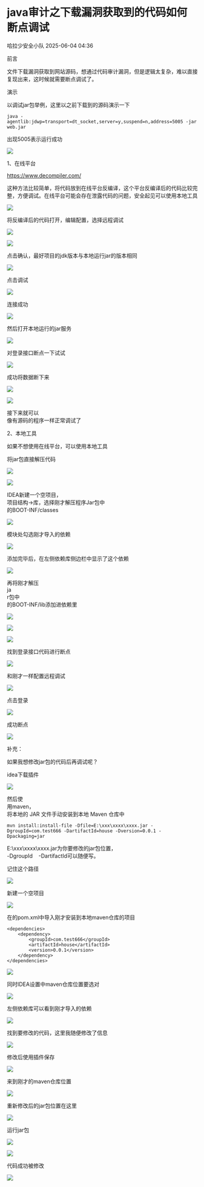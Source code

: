 #  java审计之下载漏洞获取到的代码如何断点调试   
 哈拉少安全小队   2025-06-04 04:36  
  
前言  
  
文件下载漏洞获取到网站源码，想通过代码审计漏洞，但是逻辑太复杂，难以直接复现出来，这时候就需要断点调试了。  
  
  
演示  
  
以调试jar包举例，这里以之前下载到的源码演示一下  
```
java -agentlib:jdwp=transport=dt_socket,server=y,suspend=n,address=5005 -jar web.jar
```  
  
出现5005表示运行成功  
  
![](https://mmbiz.qpic.cn/mmbiz_png/fp1zrrz1Uib8tyK0eV6CBVZ2gOveAajZjlFaogJzd1d1XMNTMQntpu7TmauZ8fp9aXyhGLUIOEyHic3icLnlRR4lQ/640?wx_fmt=png&from=appmsg "")  
  
1、在线平台  
  
https://www.decompiler.com/  
  
这种方法比较简单，将代码放到在线平台反编译，这个平台反编译后的代码比较完整，方便调试。在线平台可能会存在泄露代码的问题，安全起见可以使用本地工具  
  
![](https://mmbiz.qpic.cn/mmbiz_png/fp1zrrz1Uib8tyK0eV6CBVZ2gOveAajZjhChcQRu987mlnS1avgLoBOHIXOTzzldbkmSLKeh6Dp47icqchx8bvKA/640?wx_fmt=png&from=appmsg "")  
  
将反编译后的代码打开，编辑配置，选择远程调试  
  
![](https://mmbiz.qpic.cn/mmbiz_png/fp1zrrz1Uib8tyK0eV6CBVZ2gOveAajZjc2yNwAnG0LIVESAvrSzBiazlmHEvBJWdvlcIRheXyPs8bhbYSBDspaA/640?wx_fmt=png&from=appmsg "")  
  
![](https://mmbiz.qpic.cn/mmbiz_png/fp1zrrz1Uib8tyK0eV6CBVZ2gOveAajZjmKxlQs34uoPtz4az3QnQDpel6AFPnWqKtWSGNusEtzOsn3M3VOLwog/640?wx_fmt=png&from=appmsg "")  
  
点击确认，最好项目的jdk版本与本地运行jar的版本相同  
  
![](https://mmbiz.qpic.cn/mmbiz_png/fp1zrrz1Uib8tyK0eV6CBVZ2gOveAajZjXibNdLgvlN2wsKZPhsMPXFfhflSia9rp29a74lksojklrXgKn3JSzoyA/640?wx_fmt=png&from=appmsg "")  
  
点击调试  
  
![](https://mmbiz.qpic.cn/mmbiz_png/fp1zrrz1Uib8tyK0eV6CBVZ2gOveAajZjvKRWHib1SY5T1t1TWgYFnxlslrO3QCdsS6jeWmoVndvlNGHXFj8Zayw/640?wx_fmt=png&from=appmsg "")  
  
连接成功  
  
![](https://mmbiz.qpic.cn/mmbiz_png/fp1zrrz1Uib8tyK0eV6CBVZ2gOveAajZjld30GQLUqDQhPEAE1ia2xGpTsTx6rnb6eU6uP66icuoMAMyNO5p6y0qA/640?wx_fmt=png&from=appmsg "")  
  
然后打开本地运行的jar服务  
  
![](https://mmbiz.qpic.cn/mmbiz_png/fp1zrrz1Uib8tyK0eV6CBVZ2gOveAajZjicK8KPoPIDRfB4Fn9db1NE1mrFf4mKCALRicuqhGicMXib3cDv5MCrBicYQ/640?wx_fmt=png&from=appmsg "")  
  
对登录接口断点一下试试  
  
![](https://mmbiz.qpic.cn/mmbiz_png/fp1zrrz1Uib8tyK0eV6CBVZ2gOveAajZjXqJibIeZksjT74AaOhpIsLibjBHOoZwxfzDHFAbiacC9YvAldD3Jx9qJQ/640?wx_fmt=png&from=appmsg "")  
  
成功将数据断下来  
  
![](https://mmbiz.qpic.cn/mmbiz_png/fp1zrrz1Uib8tyK0eV6CBVZ2gOveAajZjc0HaB6W6xRB6jYZx3O1c1u8ibLUZdSlht6H8PwLHrUQVibYkZvOavZdA/640?wx_fmt=png&from=appmsg "")  
  
![](https://mmbiz.qpic.cn/mmbiz_png/fp1zrrz1Uib8tyK0eV6CBVZ2gOveAajZjFkKibCsjUNJnWsDnvg1yxXqak6Y4ZmQFicia6iahaTNwj9IICZjuicjDBqw/640?wx_fmt=png&from=appmsg "")  
  
接下来就可以  
像有源码的程序一样正常调试了  
  
2、本地工具  
  
如果不想使用在线平台，可以使用本地工具  
  
将jar包直接解压代码  
  
![](https://mmbiz.qpic.cn/mmbiz_png/fp1zrrz1Uib8tyK0eV6CBVZ2gOveAajZj8RiauYWaNKibqsT0ftsSUqCuRlHVcjJLvEAicKjgS04svg1o5QBEo4PjQ/640?wx_fmt=png&from=appmsg "")  
  
![](https://mmbiz.qpic.cn/mmbiz_png/fp1zrrz1Uib8tyK0eV6CBVZ2gOveAajZjagMws9g42nK0S3NDEGJIiahD1qbnn7dfQuNRmkwnQ7V2yJMlkLrmKZQ/640?wx_fmt=png&from=appmsg "")  
  
  
IDEA新建一个空项目，  
项目结构->库，选择刚才解压程序Jar包中  
的BOOT-INF/classes  
  
![](https://mmbiz.qpic.cn/mmbiz_png/fp1zrrz1Uib8tyK0eV6CBVZ2gOveAajZjc3weh24ko4faSNFS2CJe0Keatciavr2iaabpyCH8NJ7O4I7LsJ2D7caA/640?wx_fmt=png&from=appmsg "")  
  
模块处勾选刚才导入的依赖  
  
![](https://mmbiz.qpic.cn/mmbiz_png/fp1zrrz1Uib8tyK0eV6CBVZ2gOveAajZjkoPMyQglUF94roCScfWiciasgtDwJHajOAQ4L2pcROLiaP3z7xv8hKNzQ/640?wx_fmt=png&from=appmsg "")  
  
添加完毕后，在左侧依赖库侧边栏中显示了这个依赖  
  
![](https://mmbiz.qpic.cn/mmbiz_png/fp1zrrz1Uib8tyK0eV6CBVZ2gOveAajZjuUXhs9HcAHjqgJibqAolUorm4YUwIJwY9ookzU8WR8gEEtm0lclrwTw/640?wx_fmt=png&from=appmsg "")  
  
再将刚才解压  
ja  
r包中  
的BOOT-INF/lib添加进依赖里  
  
![](https://mmbiz.qpic.cn/mmbiz_png/fp1zrrz1Uib8tyK0eV6CBVZ2gOveAajZjIaM2ppw29sjlo5T35cOfQszvPP2tbGRZMZDWoKibqlPUt2gBrotCibibA/640?wx_fmt=png&from=appmsg "")  
  
![](https://mmbiz.qpic.cn/mmbiz_png/fp1zrrz1Uib8tyK0eV6CBVZ2gOveAajZj76oYnLxBzG4JZjgIFabwe7qZWJa0VKibZPzl0dc6Y0XKBv1Ng5mTpvg/640?wx_fmt=png&from=appmsg "")  
  
![](https://mmbiz.qpic.cn/mmbiz_png/fp1zrrz1Uib8tyK0eV6CBVZ2gOveAajZjLLfiaAHnK17cxFZyxSldsIlA6qTtFqZThKcc9apwrTiakIY1gKY3ibM0g/640?wx_fmt=png&from=appmsg "")  
  
找到登录接口代码进行断点  
  
![](https://mmbiz.qpic.cn/mmbiz_png/fp1zrrz1Uib8tyK0eV6CBVZ2gOveAajZjx9LBS3mAKZEyWtG12RGZnKicWWYHXPPepDL7u5iave0pqCfhxEIHxVnA/640?wx_fmt=png&from=appmsg "")  
  
和刚才一样配置远程调试  
  
![](https://mmbiz.qpic.cn/mmbiz_png/fp1zrrz1Uib8tyK0eV6CBVZ2gOveAajZjvdTNr4bz5dZLUKQpGsCqfY67UhIVGob51m7SGibP2xwxx3cswibGj9SQ/640?wx_fmt=png&from=appmsg "")  
  
点击登录  
  
![](https://mmbiz.qpic.cn/mmbiz_png/fp1zrrz1Uib8tyK0eV6CBVZ2gOveAajZjibSwVeIAm1CxMykECOQLuG7Aic3KJibydy7dAtjRHccF1tiaYwmMuBjndA/640?wx_fmt=png&from=appmsg "")  
  
成功断点  
  
![](https://mmbiz.qpic.cn/mmbiz_png/fp1zrrz1Uib8tyK0eV6CBVZ2gOveAajZjuMyDrwrzqicLf1CRWibDCOL65dNySkibMqEibJqy8j6icicS9Tn9ibOAt0j7w/640?wx_fmt=png&from=appmsg "")  
  
补充：  
  
如果我想修改jar包的代码后再调试呢？  
  
idea下载插件  
  
![](https://mmbiz.qpic.cn/mmbiz_png/fp1zrrz1Uib8tyK0eV6CBVZ2gOveAajZjmyZk6kxtQdTlGT5uq1rcAfKlF0jtt4Kn5JAyqmoWq5wqpCluyT2WAw/640?wx_fmt=png&from=appmsg "")  
  
然后使  
用maven，  
将本地的 JAR 文件手动安装到本地 Maven 仓库中  
```
mvn install:install-file -Dfile=E:\xxx\xxxx\xxxx.jar -DgroupId=com.test666 -DartifactId=house -Dversion=0.0.1 -Dpackaging=jar
```  
  
E:\xxx\xxxx\xxxx.jar为你要修改的jar包位置，  
-DgroupId    -DartifactId可以随便写。  
  
记住这个路径  
  
![](https://mmbiz.qpic.cn/mmbiz_png/fp1zrrz1Uib8tyK0eV6CBVZ2gOveAajZjCm9GzLQ0UTKjmFRC637zvtDc3Zo9tvZEibBk9lVuy18yhNQmostr7UA/640?wx_fmt=png&from=appmsg "")  
  
新建一个空项目  
  
![](https://mmbiz.qpic.cn/mmbiz_png/fp1zrrz1Uib8tyK0eV6CBVZ2gOveAajZjVMTTVXoF229BwTujoLFnFXibEGJBdbcm2UzlTO1yLZu9LkibXyISRnmQ/640?wx_fmt=png&from=appmsg "")  
  
在的pom.xml中导入刚才安装到本地maven仓库的项目  
```
<dependencies>
    <dependency>
        <groupId>com.test666</groupId>
        <artifactId>house</artifactId>
        <version>0.0.1</version>
    </dependency>
</dependencies>
```  
  
![](https://mmbiz.qpic.cn/mmbiz_png/fp1zrrz1Uib8tyK0eV6CBVZ2gOveAajZjdINrlOPedv9xSXxRYPykezsY7dWG1qpHO3ZIP9zBerlQicpGuy8l5lA/640?wx_fmt=png&from=appmsg "")  
  
同时IDEA设置中maven仓库位置要选对  
  
![](https://mmbiz.qpic.cn/mmbiz_png/fp1zrrz1Uib8tyK0eV6CBVZ2gOveAajZjMLtJEzvIw4vxH2BRR09DpZRmTa9vxySJce1kfFUINPIY2ryyqsq0eQ/640?wx_fmt=png&from=appmsg "")  
  
左侧依赖库可以看到刚才导入的依赖  
  
![](https://mmbiz.qpic.cn/mmbiz_png/fp1zrrz1Uib8tyK0eV6CBVZ2gOveAajZjX8HichdaDbr5Unf5C4VgdYCLmUjng3SBicicHUUCd7ibZfibQHcwrUrDIzg/640?wx_fmt=png&from=appmsg "")  
  
找到要修改的代码，这里我随便修改了信息  
  
![](https://mmbiz.qpic.cn/mmbiz_png/fp1zrrz1Uib8tyK0eV6CBVZ2gOveAajZjfD3HU5HxCYeWR0WObqRQic4GmUQzia0ibDBrvlicVCXywYlmmDlDR4AlTw/640?wx_fmt=png&from=appmsg "")  
  
修改后使用插件保存  
  
![](https://mmbiz.qpic.cn/mmbiz_png/fp1zrrz1Uib8tyK0eV6CBVZ2gOveAajZjKBhPIIUsoja7xKsuw41ia2wxA5wpiabgVoXiaj2KpfA7nOYiaydXQdqONw/640?wx_fmt=png&from=appmsg "")  
  
来到刚才的maven仓库位置  
  
![](https://mmbiz.qpic.cn/mmbiz_png/fp1zrrz1Uib8tyK0eV6CBVZ2gOveAajZjdUKVh3XAYMibBlmVOibR5sEphD5VEVKnqAa2ulFtaNhvRRNlZHwUeYdA/640?wx_fmt=png&from=appmsg "")  
  
重新修改后的jar包位置在这里  
  
![](https://mmbiz.qpic.cn/mmbiz_png/fp1zrrz1Uib8tyK0eV6CBVZ2gOveAajZjtSPN2RhRnwFNzwdcmqXB112FwVElLexYapXKcFGFNKCz5OLzpO1TMg/640?wx_fmt=png&from=appmsg "")  
  
运行jar包  
  
![](https://mmbiz.qpic.cn/mmbiz_png/fp1zrrz1Uib8tyK0eV6CBVZ2gOveAajZj1km6zMIKLTMribyXpOWdqQCcI6r86Jk5pq66OTMibGS6oia0ibGkbuGpicA/640?wx_fmt=png&from=appmsg "")  
  
![](https://mmbiz.qpic.cn/mmbiz_png/fp1zrrz1Uib8tyK0eV6CBVZ2gOveAajZjN7fWcrnic5XL7SlYY4y0kVtzicmURx3ib0VpC2EeXNVXU2GsYIta4zG0Q/640?wx_fmt=png&from=appmsg "")  
  
  
代码成功被修改  
  
![](https://mmbiz.qpic.cn/mmbiz_png/fp1zrrz1Uib8tyK0eV6CBVZ2gOveAajZjKvSysPjibwAIsQo2VCeOqAeiciab9dcicbLsibus5Ttmn5QO3u1Iz9RjrNw/640?wx_fmt=png&from=appmsg "")  
  
  
